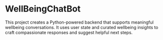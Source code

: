 # WellBeingChatBot
This project creates a Python-powered backend that supports meaningful wellbeing conversations. It uses user state and curated wellbeing insights to craft compassionate responses and suggest helpful next steps.
